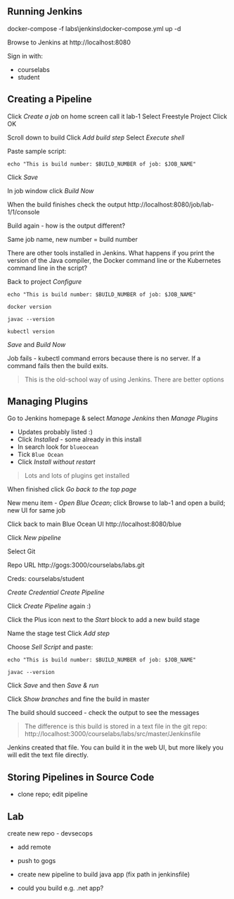 

## Running Jenkins

docker-compose -f labs\jenkins\docker-compose.yml up -d

Browse to Jenkins at http://localhost:8080

Sign in with:

- courselabs
- student

## Creating a Pipeline

Click _Create a job_ on home screen
call it lab-1
Select Freestyle Project
Click OK

Scroll down to build
Click _Add build step_
Select _Execute shell_

Paste sample script:

```
echo "This is build number: $BUILD_NUMBER of job: $JOB_NAME"
```

Click _Save_

In job window click _Build Now_

When the build finishes check the output http://localhost:8080/job/lab-1/1/console

Build again - how is the output different?

Same job name, new number = build number

There are other tools installed in Jenkins. What happens if you print the version of the Java compiler, the Docker command line or the Kubernetes command line in the script?

Back to project
_Configure_

```
echo "This is build number: $BUILD_NUMBER of job: $JOB_NAME"

docker version

javac --version

kubectl version
```

_Save_ and _Build Now_

Job fails - kubectl command errors because there is no server. If a command fails then the build exits.

> This is the old-school way of using Jenkins. There are better options

## Managing Plugins

Go to Jenkins homepage & select _Manage Jenkins_ then _Manage Plugins_

- Updates probably listed :)
- Click _Installed_ - some already in this install
- In search look for `blueocean`
- Tick `Blue Ocean`
- Click _Install without restart_

> Lots and lots of plugins get installed

When finished click _Go back to the top page_

New menu item - _Open Blue Ocean_; click
Browse to lab-1 and open a build; new UI for same job

Click back to main Blue Ocean UI http://localhost:8080/blue

Click _New pipeline_

Select Git

Repo URL http://gogs:3000/courselabs/labs.git

Creds: courselabs/student

_Create Credential_
_Create Pipeline_

Click _Create Pipeline_ again :)

Click the Plus icon next to the _Start_ block to add a new build stage

Name the stage test
Click _Add step_

Choose _Sell Script_ and paste:

```
echo "This is build number: $BUILD_NUMBER of job: $JOB_NAME"

javac --version
```

Click _Save_ and then _Save & run_

Click _Show branches_ and fine the build in master

The build should succeed - check the output to see the messages

> The difference is this build is stored in a text file in the git repo: http://localhost:3000/courselabs/labs/src/master/Jenkinsfile

Jenkins created that file. You can build it in the web UI, but more likely you will edit the text file directly.

## Storing Pipelines in Source Code

 - clone repo; edit pipeline

## Lab

create new repo - devsecops
- add remote
- push to gogs

- create new pipeline to build java app (fix path in jenkinsfile)

- could you build e.g. .net app?

